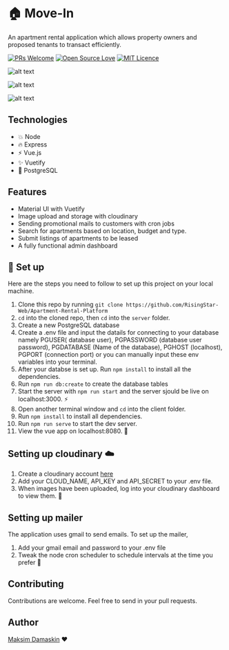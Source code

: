 # :house: Move-In
An apartment rental application which allows property owners and proposed tenants to transact efficiently.

[![PRs Welcome](https://img.shields.io/badge/PRs-welcome-brightgreen.svg?style=flat-square)](http://makeapullrequest.com)
[![Open Source Love](https://badges.frapsoft.com/os/v1/open-source.svg?v=103)](https://github.com/ellerbrock/open-source-badges/)
[![MIT Licence](https://badges.frapsoft.com/os/mit/mit.svg?v=103)](https://opensource.org/licenses/mit-license.php)


![alt text](https://github.com/RisingStar-Web/Apartment-Rental-Platform/blob/master/screenshots/home.png "Homepage screenshot")

![alt text](https://github.com/RisingStar-Web/Apartment-Rental-Platform/blob/master/screenshots/dashboard.PNG "Dashboard screenshott")

![alt text](https://github.com/RisingStar-Web/Apartment-Rental-Platform/blob/master/screenshots/search_results.png "SearchResult screenshott")

## Technologies
- :boom: Node
- :fire: Express
- :zap: Vue.js
- :sparkles: Vuetify
- :elephant: PostgreSQL

## Features
- Material UI with Vuetify
- Image upload and storage with cloudinary
- Sending promotional mails to customers with cron jobs
- Search for apartments based on location, budget and type.
- Submit listings of apartments to be leased
- A fully functional admin dashboard

## :book: Set up
Here are the steps you need to follow to set up this project on your local machine.
1. Clone this repo by running `git clone https://github.com/RisingStar-Web/Apartment-Rental-Platform`
2. `cd` into the cloned repo, then `cd` into the `server` folder.
3. Create a new PostgreSQL database
4. Create a .env file and input the datails for connecting to your database namely PGUSER( database user), PGPASSWORD (database user password),
PGDATABASE (Name of the database), PGHOST (localhost), PGPORT (connection port) or you can manually input these env variables into your terminal.
5. After your databse is set up. Run `npm install` to install all the dependencies.
6. Run `npm run db:create` to create the database tables
7. Start the server with `npm run start` and the server sjould be live on localhost:3000. :zap:
8. Open another terminal window and `cd` into the client folder.
9. Run `npm install` to install all dependencies.
10. Run `npm run serve` to start the dev server.
11. View the vue app on localhost:8080. :tada:

## Setting up  cloudinary :cloud:
1. Create a cloudinary account [here](https://cloudinary.com/)
2. Add your CLOUD_NAME, API_KEY and API_SECRET to your .env file.
3. When images have been uploaded, log into your cloudinary dashboard to view them. :tada:

## Setting up mailer
The application uses gmail to send emails. To set up the mailer,
1. Add your gmail email and password to your .env file
2. Tweak the node cron scheduler to schedule intervals at the time you prefer :tada:

## Contributing
Contributions are welcome. Feel free to send in your pull requests.

## Author
[Maksim Damaskin](https://github.com/RisingStar-Web) :heart:
